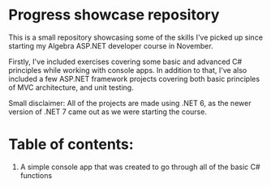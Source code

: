 # Progress showcase repository

This is a small repository showcasing some of the skills I've picked up since starting my Algebra ASP.NET developer course in November.

Firstly, I've included exercises covering some basic and advanced C# principles while working with console apps. In addition to that, I've also included a few ASP.NET framework projects covering both basic principles of MVC architecture, and unit testing.

Small disclaimer: All of the projects are made using .NET 6, as the newer version of .NET 7 came out as we were starting the course.

# Table of contents:
1. A simple console app that was created to go through all of the basic C# functions
